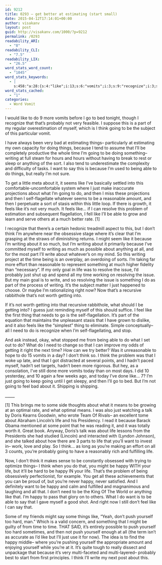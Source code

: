 ```yaml
---
id: 9212
title: 0293 – get better at estimating (start small)
date: 2015-04-12T17:14:01+00:00
author: visakanv
layout: post
guid: http://visakanv.com/1000/?p=9212
permalink: /0293
readability_ARI:
  - "8"
readability_CLI:
  - "7.5"
readability_LIX:
  - "26.5"
word_stats_word_count:
  - "1045"
word_stats_keywords:
  - |
    s:458:"a:28:{s:4:"like";i:13;s:6:"vomits";i:3;s:9:"recognize";i:3;s:8:"probably";i:4;s:4:"part";i:4;s:5:"think";i:8;s:5:"going";i:7;s:6:"things";i:5;s:7:"because";i:6;s:4:"i'll";i:6;s:4:"time";i:6;s:7:"writing";i:6;s:4:"want";i:4;s:4:"able";i:4;s:4:"just";i:7;s:4:"self";i:3;s:5:"feels";i:3;s:7:"problem";i:3;s:5:"write";i:3;s:4:"life";i:7;s:5:"issue";i:3;s:5:"right";i:3;s:5:"worth";i:3;s:4:"feel";i:3;s:4:"need";i:3;s:5:"happy";i:6;s:4:"hard";i:3;s:4:"push";i:3;}";
word_stats_cached:
  - "1"
categories:
  - Word Vomit
---
```

I would like to do 9 more vomits before I go to bed tonight, though I recognize that that&#8217;s probably not very feasible. I suppose this is a part of my regular overestimation of myself, which is I think going to be the subject of this particular vomit.

I have always been very bad at estimating things– particularly at estimating my own capacity for doing things, because I tend to assume that I&#8217;ll be completely productive the whole time I&#8217;m going to be doing something– writing at full steam for hours and hours without having to break to rest or sleep or anything of the sort. I also tend to underestimate the complexity and difficulty of tasks. I want to say this is because I&#8217;m used to being able to do things, but really I&#8217;m not sure.

To get a little meta about it, it seems like I&#8217;ve basically settled into this comfortable-uncomfortable system where I just make inaccurate projections about what I&#8217;m going to do, and then I miss these projections and then I self-flagellate whatever seems to be a reasonable amount, and then I perpetuate a sort of stasis within this little loop. If there is growth, it feels like it&#8217;s not very much. It feels like&#8230; if I can resolve this problem of estimation and subsequent flagellation, I fell like I&#8217;ll be able to grow and learn and serve others at a much better rate. [1]

I recognize that there&#8217;s a certain hedonic treadmill aspect to this, but I don&#8217;t think I&#8217;m anywhere near the obsessive stage where it&#8217;s clear that I&#8217;m grasping at the straws of diminishing returns. I might seem like it because I&#8217;m writing about it so much, but I&#8217;m writing about it primarily because I&#8217;ve committed myself to writing as much as possible about anything at all, and for the most part I&#8217;ll write about whatever&#8217;s on my mind. So this writing project at the time being is an overplay, an overdoing of sorts. I&#8217;m taking far more effort than reasonable to represent something at much higher fidelity than &#8220;necessary&#8221;. If my only goal in life was to resolve the issue, I&#8217;d probably just shut up and spend all my time working on resolving the issue. But my main goal is to write, and so resolving the issue is something I do as part of the process of writing. It&#8217;s the subject matter I just happened to choose. Or maybe I&#8217;m rationalizing right now? Now that&#8217;s a recursive rabbithole that&#8217;s not worth getting into.

If it&#8217;s not worth getting into that recursive rabbithole, what should I be getting into? I guess just reminding myself of this should suffice. I feel like the first thing that needs to go is the self-flagellation. It&#8217;s part of the equation that maintains the unpleasant stasis that I have grown to dislike, and it also feels like the &#8220;simplest&#8221; thing to eliminate. Simple conceptually– all I need to do is recognize when I&#8217;m self-flagellating, and stop.

And ask instead, okay, what stopped me from being able to do what I set out to do? What do I need to change so that I can improve my odds of getting it right the next time? How can we try better? Was it unreasonable to hope to do 15 vomits in a day? I don&#8217;t think so. I think the problem was that I woke up late, and that I got distracted at several points, and I hadn&#8217;t paced myself, hadn&#8217;t set targets, hadn&#8217;t been more rigorous. But hey, as a consolation, I&#8217;ve still done more vomits today than on most days. I did 10 yesterday, and 10 again a few weeks ago, and today I&#8217;ve done like&#8230; 7? I&#8217;m just going to keep going until I get sleepy, and then I&#8217;ll go to bed. But I&#8217;m not going to feel bad about it. Shipping is shipping.

\_____

[1] This brings me to some side thoughts about what it means to be growing at an optimal rate, and what optimal means. I was also just watching a talk by Doris Kearns Goodwin, who wrote Team Of Rivals– an excellent tome about Abraham Lincoln&#8217;s life and his Presidency. I read it because Barack Obama mentioned at some point that he was reading it, and it was totally worth it. Great book. Anyway, Doris&#8217;s talk was about life lessons from the Presidents she had studied (Lincoln) and interacted with (Lyndon Johnson), and she talked about how there are 3 parts to life that you&#8217;ll want to invest in– work, love and play. So I think&#8230; as long as you&#8217;re making an effort on all 3 counts, you&#8217;re probably going to have a reasonably rich and fulfilling life.

Now, I don&#8217;t think it makes sense to be constantly obsessed with trying to optimize things– I think when you do that, you might be happy WITH your life, but it&#8217;ll be hard to be happy IN your life. That&#8217;s the problem of being obsessively perfectionist, for example. You get all these achievements that you can be proud of, but you&#8217;re never happy, never satisfied. And I definitely want to be happy and calm and fulfilled and magnanimous and laughing and all that. I don&#8217;t need to be the King Of The World or anything like that. I&#8217;m happy to pass that glory on to others. What I do want is to be able to say that I gave myself a good shot. And right now I still don&#8217;t feel like I can say that.

Some of my friends might say some things like, &#8220;Yeah, don&#8217;t push yourself too hard, man.&#8221; Which is a valid concern, and something that I might be guilty of from time to time. THAT SAID, it&#8217;s entirely possible to push yourself too hard sometimes, and then not push yourself enough at all (the term isn&#8217;t as accurate as I&#8217;d like but I&#8217;ll just use it for now). The idea is to find the happy middle– where you&#8217;re pushing yourself the appropriate amount and enjoying yourself while you&#8217;re at it. It&#8217;s quite tough to really dissect and unpackage that because it&#8217;s very multi-faceted and multi-layered– probably best to start from first principles. I think I&#8217;ll write my next post about this.